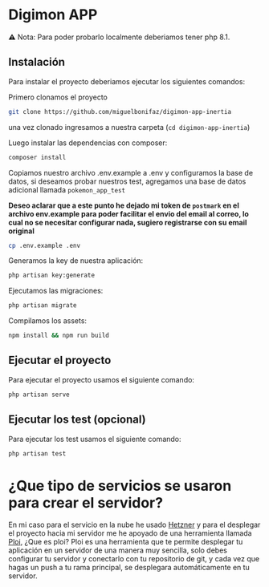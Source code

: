 # Digimon APP

⚠️ Nota: Para poder probarlo localmente deberiamos tener php 8.1.

## Instalación

Para instalar el proyecto deberiamos ejecutar los siguientes comandos:

Primero clonamos el proyecto

```bash
git clone https://github.com/miguelbonifaz/digimon-app-inertia
```

una vez clonado ingresamos a nuestra carpeta (`cd digimon-app-inertia`)

Luego instalar las dependencias con composer: 

```bash
composer install
```

Copiamos nuestro archivo .env.example a .env y configuramos la base de datos, si deseamos probar nuestros test, agregamos una base de datos adicional llamada `pokemon_app_test`

**Deseo aclarar que a este punto he dejado mi token de `postmark` en el archivo env.example para poder facilitar el envio del email al correo, lo cual no se necesitar configurar nada, sugiero registrarse con su email original**
```bash
cp .env.example .env
```

Generamos la key de nuestra aplicación:
```bash
php artisan key:generate
```

Ejecutamos las migraciones:
```bash
php artisan migrate
```

Compilamos los assets:
```bash
npm install && npm run build
```

## Ejecutar el proyecto

Para ejecutar el proyecto usamos el siguiente comando:
```bash
php artisan serve
```

## Ejecutar los test (opcional)

Para ejecutar los test usamos el siguiente comando:
```bash
php artisan test
```

# ¿Que tipo de servicios se usaron para crear el servidor?

En mi caso para el servicio en la nube he usado [Hetzner](https://www.hetzner.com/) y para el desplegar el proyecto hacia mi servidor me he apoyado de una herramienta llamada [Ploi](https://ploi.io), ¿Que es ploi? Ploi es una herramienta que te permite desplegar tu aplicación en un servidor de una manera muy sencilla, solo debes configurar tu servidor y conectarlo con tu repositorio de git, y cada vez que hagas un push a tu rama principal, se desplegara automáticamente en tu servidor.